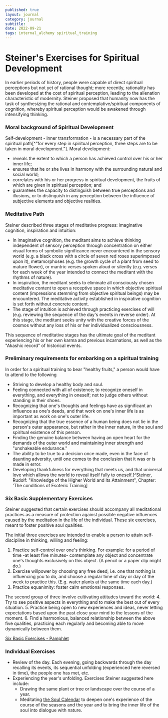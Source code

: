 ```yaml
---
published: true
layout: journal
category: journal
subtitle:
date: 2022-09-21
tags: internal_alchemy spiritual_training
---
```


# Steiner's Exercises for Spiritual Development

In earlier periods of history, people were capable of direct spiritual perceptions but not yet of rational thought; more recently, rationality has been developed at the cost of spiritual perception, leading to the alienation characteristic of modernity. Steiner proposed that humanity now has the task of synthesizing the rational and contemplative/spiritual components of cognition, whereby spiritual perception would be awakened through intensifying thinking.

### Moral background of Spiritual Development
Self-development - inner transformation - is a necessary part of the spiritual path[^"for every step in spiritual perception, three steps are to be taken in moral development."]. Moral development:
-   reveals the extent to which a person has achieved control over his or her inner life;
-   ensures that he or she lives in harmony with the surrounding natural and social world;
-   correlates with his or her progress in spiritual development, the fruits of which are given in spiritual perception; and
-   guarantees the capacity to distinguish between true perceptions and illusions, or to distinguish in any perception between the influence of subjective elements and objective realities.

### Meditative Path
Steiner described three stages of meditative progress: imaginative cognition, inspiration and intuition:
-   In imaginative cognition, the meditant aims to achieve thinking independent of sensory perception through concentration on either visual forms of symbolic significance never encountered in the sensory world (e.g. a black cross with a circle of seven red roses superimposed upon it), metamorphoses (e.g. the growth cycle of a plant from seed to mature flower), or mantric verses spoken aloud or silently (e.g. verses for each week of the year intended to connect the meditant with the rhythms of nature).
-   In inspiration, the meditant seeks to eliminate all consciously chosen meditative content to open a receptive space in which objective spiritual content (impressions stemming from objective spiritual beings) may be encountered. The meditative activity established in inspirative cognition is set forth without concrete content.
-   The stage of intuition is achieved through practicing exercises of will (e.g. reviewing the sequence of the day's events in reverse order). At this stage, the meditant seeks unity with the creative forces of the cosmos without any loss of his or her individualized consciousness.

This sequence of meditative stages has the ultimate goal of the meditant experiencing his or her own karma and previous incarnations, as well as the "Akashic record" of historical events.

### Preliminary requirements for embarking on a spiritual training

In order for a spiritual training to bear "healthy fruits," a person would have to attend to the following
-   Striving to develop a healthy body and soul.
-   Feeling connected with all of existence; to recognize oneself in everything, and everything in oneself; not to judge others without standing in their shoes.
-   Recognizing that one's thoughts and feelings have as significant an influence as one's deeds, and that work on one's inner life is as important as work on one's outer life.
-   Recognizing that the true essence of a human being does not lie in the person's outer appearance, but rather in the inner nature, in the soul and spiritual existence of this person.
-   Finding the genuine balance between having an open heart for the demands of the outer world and maintaining inner strength and "unshakeable endurance."
-   The ability to be true to a decision once made, even in the face of daunting adversity, until one comes to the conclusion that it was or is made in error.
-   Developing thankfulness for everything that meets us, and that universal love which allows the world to reveal itself fully to oneself.[^Steiner, Rudolf: "Knowledge of the Higher World and its Attainment", Chapter: 'The conditions of Esoteric Training]

### Six Basic Supplementary Exercises
Steiner suggested that certain exercises should accompany all meditational practices as a measure of protection against possible negative influences caused by the meditation in the life of the individual. These six exercises, meant to foster positive soul qualities.

The initial three exercises are intended to enable a person to attain self-discipline in thinking, willing and feeling:
1.   Practice self-control over one's thinking. For example: for a period of time -at least five minutes- contemplate any object and concentrate one's thoughts exclusively on this object. (A pencil or a paper clip might do.)
2.   Exercise willpower by choosing any free deed, i.e. one that nothing is influencing you to do, and choose a regular time of day or day of the week to practice this. (E.g. water plants at the same time each day.)
3.   Practice equanimity: foster calm emotional responses.

The second group of three involve cultivating attitudes toward the world:
4.  Try to see positive aspects in everything and to make the best out of every situation.
5.   Practice being open to new experiences and ideas, never letting expectations based upon the past close your mind to the lessons of the moment.
6.   Find a harmonious, balanced relationship between the above five qualities, practicing each regularly and becoming able to move dynamically between them.

[Six Basic Exercises - Pamphlet](https://tomvangelder.antrovista.com/pdf/basic.pdf)

### Individual Exercises

-   Review of the day. Each evening, going backwards through the day recalling its events, its sequential unfolding (experienced here reversed in time), the people one has met, etc.
- Experiencing the year's unfolding. Exercises Steiner suggested here include:
	- Drawing the same plant or tree or landscape over the course of a year.
    -  Meditating [the Soul Calendar](https://rsarchive.org/Articles/GA040/English/AP1982/GA040_01.html) to deepen one's experience of the course of the seasons and the year and to bring the inner life of the soul into dialogue with nature.